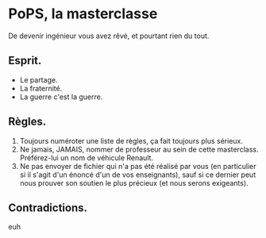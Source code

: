 # PoPS, la masterclasse

De devenir ingénieur vous avez rêvé, et pourtant rien du tout.

## Esprit.

* Le partage.
* La fraternité.
* La guerre c'est la guerre.

## Règles.

1. Toujours numéroter une liste de règles, ça fait toujours plus sérieux.
2. Ne jamais, JAMAIS, nommer de professeur au sein de cette masterclass. Préférez-lui un nom de véhicule Renault.
3. Ne pas envoyer de fichier qui n'a pas été réalisé par vous (en particulier si il s'agit d'un énoncé d'un de vos enseignants), sauf si ce dernier peut nous prouver son soutien le plus précieux (et nous serons exigeants).

## Contradictions.

euh
